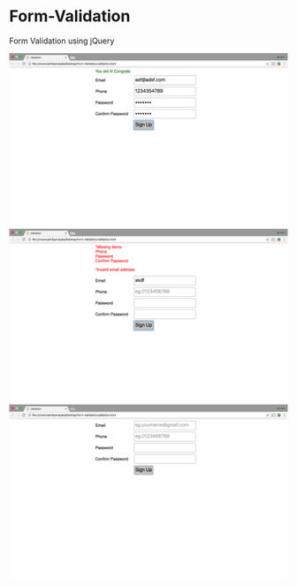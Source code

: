 # Form-Validation
Form Validation using jQuery

![](/images/1.png?raw=true )
![](/images/2.png?raw=true )
![](/images/3.png?raw=true )
